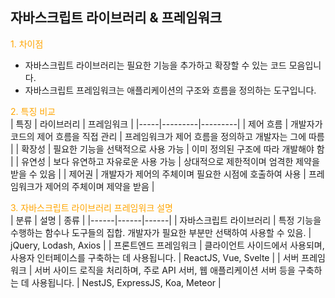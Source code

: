 ## 자바스크립트 라이브러리 & 프레임워크

<span style="color: orange;">1. 차이점</span>  
  - 자바스크립트 라이브러리는 필요한 기능을 추가하고 확장할 수 있는 코드 모음입니다.
  - 자바스크립트 프레임워크는 애플리케이션의 구조와 흐름을 정의하는 도구입니다.

<span style="color: orange;">2. 특징 비교</span>  
| 특징 | 라이브러리 | 프레임워크 |
|-----|---------|---------|
| 제어 흐름 | 개발자가 코드의 제어 흐름을 직접 관리 | 프레임워크가 제어 흐름을 정의하고 개발자는 그에 따름 |
| 확장성   | 필요한 기능을 선택적으로 사용 가능    | 이미 정의된 구조에 따라 개발해야 함 |
| 유연성   | 보다 유연하고 자유로운 사용 가능     | 상대적으로 제한적이며 엄격한 제약을 받을 수 있음 |
| 제어권   | 개발자가 제어의 주체이며 필요한 시점에 호출하여 사용 | 프레임워크가 제어의 주체이며 제약을 받음 |

<span style="color: orange;">3. 자바스크립트 라이브러리 프레임워크 설명</span>  
| 분류 | 설명 | 종류 |
|------|------|------|
| 자바스크립트 라이브러리 | 특정 기능을 수행하는 함수나 도구들의 집합. 개발자가 필요한 부분만 선택하여 사용할 수 있음. | jQuery, Lodash, Axios |
| 프론트엔드 프레임워크 | 클라이언트 사이드에서 사용되며, 사용자 인터페이스를 구축하는 데 사용됩니다. | ReactJS, Vue, Svelte |
| 서버 프레임워크 | 서버 사이드 로직을 처리하며, 주로 API 서버, 웹 애플리케이션 서버 등을 구축하는 데 사용됩니다. | NestJS, ExpressJS, Koa, Meteor |